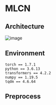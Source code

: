 # MLCN 
## Architecture
![image](https://github.com/Coder-Jeffrey/MLCN/assets/76551880/ec3f8fdd-390c-4e88-b2d3-1e322fcc428f)

## Environment
```
torch == 1.7.1
python == 3.6.13
transformers == 4.2.2
numpy == 1.19.5
tqdm == 4.6.64

```
## Preprocess
